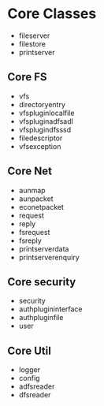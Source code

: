 Core Classes
=

* fileserver
* filestore
* printserver

Core FS
--

* vfs
* directoryentry
* vfspluginlocalfile
* vfspluginadfsadl
* vfsplugindfsssd
* filedescriptor
* vfsexception

Core Net
--

* aunmap
* aunpacket
* econetpacket
* request
* reply
* fsrequest
* fsreply
* printserverdata
* printserverenquiry

Core security
--

* security
* authplugininterface
* authpluginfile
* user

Core Util
--

* logger
* config
* adfsreader
* dfsreader
